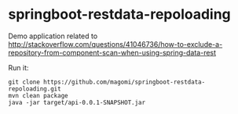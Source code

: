 # springboot-restdata-repoloading

Demo application related to http://stackoverflow.com/questions/41046736/how-to-exclude-a-repository-from-component-scan-when-using-spring-data-rest

Run it: 

    git clone https://github.com/magomi/springboot-restdata-repoloading.git
    mvn clean package
    java -jar target/api-0.0.1-SNAPSHOT.jar
